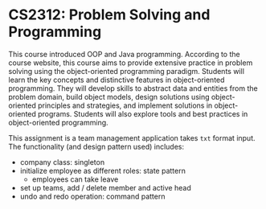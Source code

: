 # CS2312: Problem Solving and Programming

This course introduced OOP and Java programming. According to the course website, this course aims to provide extensive practice in problem solving using the object-oriented programming paradigm. Students will learn the key concepts and distinctive features in object-oriented programming. They will develop skills to abstract data and entities from the problem domain, build object models, design solutions using object-oriented principles and strategies, and implement solutions in object-oriented programs. Students will also explore tools and best practices in object-oriented programming.

This assignment is a team management application takes `txt` format input. The functionality (and design pattern used) includes:

* company class: singleton
* initialize employee as different roles: state pattern
  * employees can take leave
* set up teams, add / delete member and active head
* undo and redo operation: command pattern
